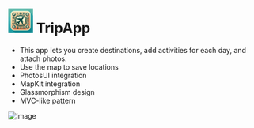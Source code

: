 # <img src="https://github.com/maxreuben/TripApp/blob/main/TripApp/Assets.xcassets/AppIcon.appiconset/TravelApp.png" alt="TripApp.png" title="TripApp" width="50" height="50"/> TripApp

* This app lets you create destinations, add
activities for each day, and attach photos.
* Use the map to save locations
* PhotosUI integration
* MapKit integration
* Glassmorphism design
* MVC-like pattern

![image](https://github.com/maxreuben/TripApp/assets/28548154/d82f4db3-d1a0-4be2-9763-3d16d8db92d6)
